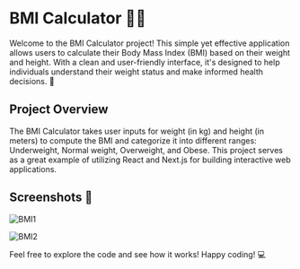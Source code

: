 # BMI Calculator 🏋️‍♂️

Welcome to the BMI Calculator project! 
This simple yet effective application allows users to calculate their Body Mass Index (BMI) based on their weight and height. With a clean and user-friendly interface, it's designed to help individuals understand their weight status and make informed health decisions. 🌟

## Project Overview

The BMI Calculator takes user inputs for weight (in kg) and height (in meters) to compute the BMI and categorize it into different ranges: Underweight, Normal weight, Overweight, and Obese. This project serves as a great example of utilizing React and Next.js for building interactive web applications.

## Screenshots 📸

![BMI1](https://github.com/user-attachments/assets/f4e1950f-b4b4-43fa-82d4-d0ac896f4fe4)

![BMI2](https://github.com/user-attachments/assets/9ef2a8f7-4259-42dc-b71f-ff881f20a640)

Feel free to explore the code and see how it works! Happy coding! 💻
